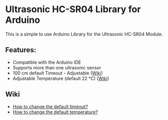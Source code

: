 Ultrasonic HC-SR04 Library for Arduino
===================

This is a simple to use Arduino Library for the Ultrasonic HC-SR04 Module.

## Features:
 - Compatible with the Arduino IDE
 - Supports more than one ultrasonic sensor
 - 100 cm default Timeout - Adjustable ([Wiki](https://github.com/DO3SWW/ultrasonic-library/wiki/How-to-change-the-default-tiemout%3F))
 - Adjustable Temperature (default 22 °C) ([Wiki](https://github.com/DO3SWW/ultrasonic-library/wiki/How-to-change-the-default-temperature%3F))

## Wiki
- [How to change the default timeout?](https://github.com/DO3SWW/ultrasonic-library/wiki/How-to-change-the-default-timeout%3F)
- [How to change the default temperature?](https://github.com/DO3SWW/ultrasonic-library/wiki/How-to-change-the-default-temperature%3F)







